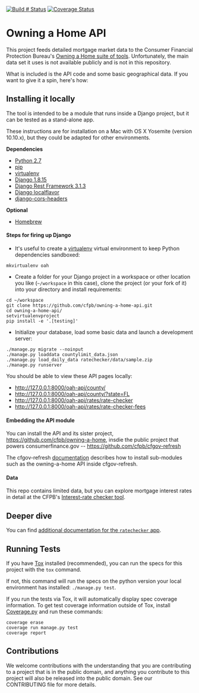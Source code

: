 [![Build # Status](https://travis-ci.org/cfpb/owning-a-home-api.svg?branch=master)](https://travis-ci.org/cfpb/owning-a-home-api) [![Coverage Status](https://coveralls.io/repos/cfpb/owning-a-home-api/badge.svg?branch=master)](https://coveralls.io/r/cfpb/owning-a-home-api?branch=master)

# Owning a Home API 

This project feeds detailed mortgage market data to the Consumer Financial Protection Bureau's [Owning a Home suite of tools](http://www.consumerfinance.gov/owning-a-home/). Unfortunately, the main data set it uses is not available publicly and is not in this repository.

What is included is the API code and some basic geographical data. If you want to give it a spin, here's how:

## Installing it locally

The tool is intended to be a module that runs inside a Django project, but it can be tested as a stand-alone app.

These instructions are for installation on a Mac with OS X Yosemite (version 10.10.x), but they could be adapted for other environments.

**Dependencies**
* [Python 2.7](https://www.python.org/download/releases/2.7/)
* [pip](https://pypi.python.org/pypi/pip)
* [virtualenv](https://virtualenv.pypa.io/en/latest/)
* [Django 1.8.15](https://docs.djangoproject.com/en/1.8/)
* [Django Rest Framework 3.1.3](http://www.django-rest-framework.org)
* [Django localflavor](https://github.com/django/django-localflavor)
* [django-cors-headers](https://github.com/ottoyiu/django-cors-headers)

**Optional**
* [Homebrew](http://brew.sh)

#### Steps for firing up Django
- It's useful to create a [virtualenv](https://virtualenv.pypa.io/en/latest/) virtual environment to keep Python dependencies sandboxed:

```shell
mkvirtualenv oah
```

- Create a folder for your Django project in a workspace or other location you like (`~/workspace` in this case), clone the project (or your fork of it) into your directory and install requirements:

```
cd ~/workspace
git clone https://github.com/cfpb/owning-a-home-api.git
cd owning-a-home-api/
setvirtualenvproject
pip install -e '.[testing]'
```

- Initialize your database, load some basic data and launch a development server:

```shell
./manage.py migrate --noinput
./manage.py loaddata countylimit_data.json
./manage.py load_daily_data ratechecker/data/sample.zip
./manage.py runserver
```

You should be able to view these API pages locally:
- http://127.0.0.1:8000/oah-api/county/
- http://127.0.0.1:8000/oah-api/county/?state=FL
- http://127.0.0.1:8000/oah-api/rates/rate-checker
- http://127.0.0.1:8000/oah-api/rates/rate-checker-fees

#### Embedding the API module

You can install the API and its sister project, https://github.com/cfpb/owning-a-home, insdie the public project that powers consumerfinance.gov -- https://github.com/cfpb/cfgov-refresh

The cfgov-refresh [documentation](https://cfpb.github.io/cfgov-refresh/) describes how to install sub-modules such as the owning-a-home API inside cfgov-refresh.

#### Data
This repo contains limited data, but you can explore mortgage interest rates in detail at the CFPB's [Interest-rate checker tool](http://www.consumerfinance.gov/owning-a-home/explore-rates/).

## Deeper dive

You can find [additional documentation for the `ratechecker` app](ratechecker).


##  Running Tests

If you have [Tox](https://tox.readthedocs.io/en/latest/) installed (recommended),
you can run the specs for this project with the `tox` command.

If not, this command will run the specs on the python version your local
environment has installed: `./manage.py test`.

If you run the tests via Tox, it will automatically display spec coverage information.
To get test coverage information outside of Tox, install [Coverage.py](https://coverage.readthedocs.io/en/coverage-4.5.1a/)
and run these commands:

```
coverage erase
coverage run manage.py test
coverage report
```

## Contributions

We welcome contributions with the understanding that you are contributing to a project that is in the public domain, and anything you contribute to this project will also be released into the public domain. See our CONTRIBUTING file for more details.
